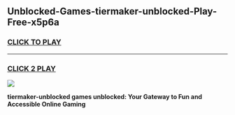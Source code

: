 
## Unblocked-Games-tiermaker-unblocked-Play-Free-x5p6a
<h3>
<a href="https://premium76.site?title=tiermaker-unblocked&ref=20M">CLICK TO PLAY</a></h3>
<hr>

<h3>
<a href="https://premium76.site?title=tiermaker-unblocked&ref=20M">CLICK 2 PLAY</a>
  
</h3>

<a href="https://premium76.site?title=tiermaker-unblocked&ref=19M"><img src="https://clearcache.store/games.png"></a>


**tiermaker-unblocked games unblocked: Your Gateway to Fun and Accessible Online Gaming**
